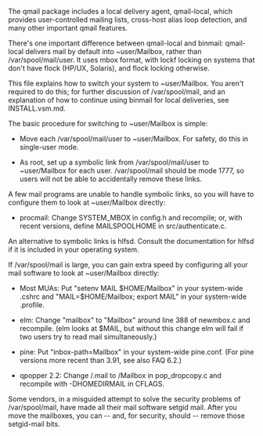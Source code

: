 The qmail package includes a local delivery agent, qmail-local, which
provides user-controlled mailing lists, cross-host alias loop detection,
and many other important qmail features.

There's one important difference between qmail-local and binmail:
qmail-local delivers mail by default into ~user/Mailbox, rather than
/var/spool/mail/user. It uses mbox format, with lockf locking on systems
that don't have flock (HP/UX, Solaris), and flock locking otherwise.

This file explains how to switch your system to ~user/Mailbox. You
aren't required to do this; for further discussion of /var/spool/mail,
and an explanation of how to continue using binmail for local
deliveries, see INSTALL.vsm.md.

The basic procedure for switching to ~user/Mailbox is simple:

   * Move each /var/spool/mail/user to ~user/Mailbox. For safety, do
     this in single-user mode.

   * As root, set up a symbolic link from /var/spool/mail/user to
     ~user/Mailbox for each user. /var/spool/mail should be mode 1777,
     so users will not be able to accidentally remove these links.

A few mail programs are unable to handle symbolic links, so you will
have to configure them to look at ~user/Mailbox directly:

   * procmail: Change SYSTEM_MBOX in config.h and recompile; or, with
     recent versions, define MAILSPOOLHOME in src/authenticate.c.

An alternative to symbolic links is hlfsd. Consult the documentation for
hlfsd if it is included in your operating system.

If /var/spool/mail is large, you can gain extra speed by configuring
all your mail software to look at ~user/Mailbox directly:

   * Most MUAs: Put "setenv MAIL $HOME/Mailbox" in your system-wide
     .cshrc and "MAIL=$HOME/Mailbox; export MAIL" in your system-wide
     .profile.

   * elm: Change "mailbox" to "Mailbox" around line 388 of newmbox.c and
     recompile. (elm looks at $MAIL, but without this change elm will
     fail if two users try to read mail simultaneously.)

   * pine: Put "inbox-path=Mailbox" in your system-wide pine.conf.
     (For pine versions more recent than 3.91, see also FAQ 6.2.)

   * qpopper 2.2: Change /.mail to /Mailbox in pop_dropcopy.c and
     recompile with -DHOMEDIRMAIL in CFLAGS.

Some vendors, in a misguided attempt to solve the security problems of
/var/spool/mail, have made all their mail software setgid mail. After
you move the mailboxes, you can -- and, for security, should -- remove
those setgid-mail bits.
